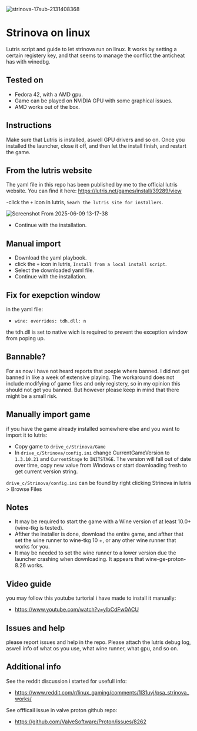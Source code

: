 ![strinova-17sub-2131408368](https://github.com/user-attachments/assets/e8663167-a843-4d3c-ac27-1e17c3a75cfc)


# Strinova on linux
Lutris script and guide to let strinova run on linux. It works by setting a certain registery key, and that seems to manage the conflict the anticheat has with winedbg.

## Tested on
- Fedora 42, with a AMD gpu.
- Game can be played on NVIDIA GPU with some graphical issues.
- AMD works out of the box.

## Instructions
Make sure that Lutris is installed, aswell GPU drivers and so on. Once you installed the launcher, close it off, and then let the install finish, and restart the game.

## From the lutris website
The yaml file in this repo has been published by me to the official lutris website. You can find it here: https://lutris.net/games/install/39289/view

-click the `+` icon in lutris, `Searh the lutris site for installers`.

![Screenshot From 2025-06-09 13-17-38](https://github.com/user-attachments/assets/b6ff294b-8465-45a5-8a21-0b664ef5cb7f)

- Continue with the installation.

## Manual import
- Download the yaml playbook.
- click the `+` icon in lutris, `Install from a local install script`.
- Select the downloaded yaml file.
- Continue with the installation.

## Fix for exepction window
in the yaml file:
- `wine: overrides: tdh.dll: n`

the tdh.dll is set to native wich is required to prevent the exception window from poping up.



## Bannable?
For as now i have not heard reports that poeple where banned. I did not get banned in like a week of extensive playing. The workaround does not include modifying of game files and only registery, so in my opinion this should not get you banned. But however please keep in mind that there might be a small risk.

## Manually import game
if you have the game already installed somewhere else and you want to import it to lutris:

- Copy game to `drive_c/Strinova/Game`
- In `drive_c/Strinova/config.ini` change CurrentGameVersion to `1.3.10.21` and `CurrentStage` to `INITSTAGE`. The version will fall out of date over time, copy new value from Windows or start downloading fresh to get current version string.

`drive_c/Strinova/config.ini` can be found by right clicking Strinova in lutris > Browse Files

## Notes
- It may be required to start the game with a Wine version of at least 10.0+ (wine-tkg is tested).
- Afther the installer is done, download the entire game, and afther that set the wine runner to wine-tkg 10 +, or any other wine runner that works for you.
- It may be needed to set the wine runner to a lower version due the launcher crashing when downloading. It appears that wine-ge-proton-8.26 works.

## Video guide
you may follow this youtube turtorial i have made to install it manually:
- https://www.youtube.com/watch?v=ylbCdFw0ACU

## Issues and help
please report issues and help in the repo. Please attach the lutris debug log, aswell info of what os you use, what wine runner, what gpu, and so on.

## Additional info

See the reddit discussion i started for usefull info:
- https://www.reddit.com/r/linux_gaming/comments/1l31uvj/psa_strinova_works/

See offficail issue in valve proton github repo:
- https://github.com/ValveSoftware/Proton/issues/8262
